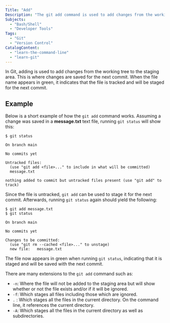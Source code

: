 ```yaml
---
Title: "Add"
Description: "The git add command is used to add changes from the working tree to the staging area. This is where changes are saved for the next commit."
Subjects:
  - "Bash/Shell"
  - "Developer Tools"
Tags:
  - "Git"
  - "Version Control"
CatalogContent:
  - "learn-the-command-line"
  - "learn-git"
---
```


In Git, adding is used to add changes from the working tree to the staging area. This is where changes are saved for the next commit. When the file name appears in green, it indicates that the file is tracked and will be staged for the next commit.

## Example

Below is a short example of how the `git add` command works. Assuming a change was saved in a **message.txt** text file, running `git status` will show this:

```shell
$ git status

On branch main

No commits yet

Untracked files:
  (use "git add <file>..." to include in what will be committed)
  message.txt

nothing added to commit but untracked files present (use "git add" to track)
```

Since the file is untracked, `git add` can be used to stage it for the next commit. Afterwards, running `git status` again should yield the following:

```shell
$ git add message.txt
$ git status

On branch main

No commits yet

Changes to be committed:
  (use "git rm --cached <file>..." to unstage)
  new file:   message.txt
```

The file now appears in green when running `git status`, indicating that it is staged and will be saved with the next commit.

There are many extensions to the `git add` command such as:

- `-n`: Where the file will not be added to the staging area but will show whether or not the file exists and/or if it will be ignored.
- `-f`: Which stages all files including those which are ignored.
- `.` : Which stages all the files in the current directory. On the command line, it references the current directory.
- `-A`: Which stages all the files in the current directory as well as subdirectories.
